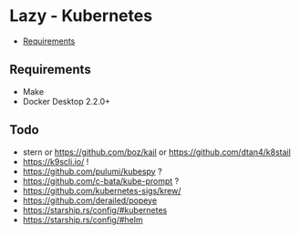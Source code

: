 # Lazy - Kubernetes

* [Requirements](#requirements)

## Requirements

* Make
* Docker Desktop 2.2.0+

## Todo

* stern or https://github.com/boz/kail or https://github.com/dtan4/k8stail
* https://k9scli.io/ !
* https://github.com/pulumi/kubespy ?
* https://github.com/c-bata/kube-prompt ?
* https://github.com/kubernetes-sigs/krew/
* https://github.com/derailed/popeye
* https://starship.rs/config/#kubernetes
* https://starship.rs/config/#helm
